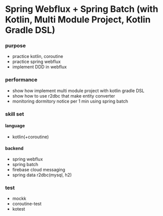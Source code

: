 # Spring Webflux + Spring Batch (with Kotlin, Multi Module Project, Kotlin Gradle DSL)

### purpose
- practice kotlin, coroutine
- practice spring webflux
- implement DDD in webflux

### performance
- show how implement multi module project with kotlin gradle DSL
- show how to use r2dbc that make entity converter
- monitoring dormitory notice per 1 min using spring batch

### skill set

#### language
- kotlin(+coroutine)

#### backend
- spring webflux
- spring batch
- firebase cloud messaging
- spring data r2dbc(mysql, h2)

### test
- mockk
- coroutine-test
- kotest